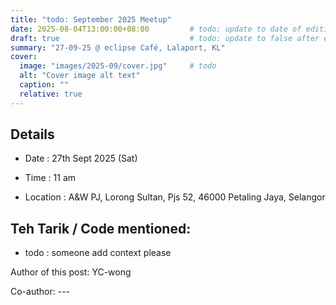 ```yaml
---
title: "todo: September 2025 Meetup"
date: 2025-08-04T13:00:00+08:00         # todo: update to date of editing
draft: true                             # todo: update to false after event
summary: "27-09-25 @ eclipse Café, Lalaport, KL"   
cover:
  image: "images/2025-09/cover.jpg"     # todo
  alt: "Cover image alt text"
  caption: ""
  relative: true
---
```


## Details
- Date : 27th Sept 2025 (Sat)

- Time : 11 am

- Location :  A&W PJ, Lorong Sultan, Pjs 52, 46000 Petaling Jaya, Selangor

## Teh Tarik / Code mentioned:
- todo : someone add context please


Author of this post: YC-wong

Co-author: ---